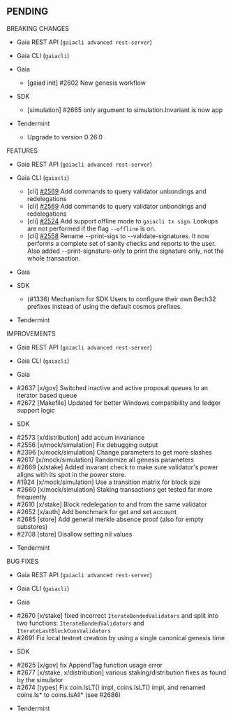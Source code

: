## PENDING

BREAKING CHANGES

* Gaia REST API (`gaiacli advanced rest-server`)

* Gaia CLI  (`gaiacli`)

* Gaia
  * [gaiad init] \#2602 New genesis workflow

* SDK
  * [simulation] \#2665 only argument to simulation.Invariant is now app

* Tendermint
  * Upgrade to version 0.26.0

FEATURES

* Gaia REST API (`gaiacli advanced rest-server`)

* Gaia CLI  (`gaiacli`)
    * [cli] [\#2569](https://github.com/cosmos/cosmos-sdk/pull/2569) Add commands to query validator unbondings and redelegations
    * [cli] [\#2569](https://github.com/cosmos/cosmos-sdk/pull/2569) Add commands to query validator unbondings and redelegations
    * [cli] [\#2524](https://github.com/cosmos/cosmos-sdk/issues/2524) Add support offline mode to `gaiacli tx sign`. Lookups are not performed if the flag `--offline` is on.
    * [cli] [\#2558](https://github.com/cosmos/cosmos-sdk/issues/2558) Rename --print-sigs to --validate-signatures. It now performs a complete set of sanity checks and reports to the user. Also added --print-signature-only to print the signature only, not the whole transaction.

* Gaia

* SDK
    * (#1336) Mechanism for SDK Users to configure their own Bech32 prefixes instead of using the default cosmos prefixes.

* Tendermint


IMPROVEMENTS

* Gaia REST API (`gaiacli advanced rest-server`)

* Gaia CLI  (`gaiacli`)

* Gaia
 - #2637 [x/gov] Switched inactive and active proposal queues to an iterator based queue
 - #2672 [Makefile] Updated for better Windows compatibility and ledger support logic

* SDK
 - \#2573 [x/distribution] add accum invariance
 - \#2556 [x/mock/simulation] Fix debugging output
 - \#2396 [x/mock/simulation] Change parameters to get more slashes
 - \#2617 [x/mock/simulation] Randomize all genesis parameters
 - \#2669 [x/stake] Added invarant check to make sure validator's power aligns with its spot in the power store.
 - \#1924 [x/mock/simulation] Use a transition matrix for block size
 - \#2660 [x/mock/simulation] Staking transactions get tested far more frequently
 - \#2610 [x/stake] Block redelegation to and from the same validator
 - \#2652 [x/auth] Add benchmark for get and set account
 - \#2685 [store] Add general merkle absence proof (also for empty substores)
 - \#2708 [store] Disallow setting nil values

* Tendermint


BUG FIXES

* Gaia REST API (`gaiacli advanced rest-server`)

* Gaia CLI  (`gaiacli`)

* Gaia
 - \#2670 [x/stake] fixed incorrect `IterateBondedValidators` and split into two functions: `IterateBondedValidators` and `IterateLastBlockConsValidators`
 - \#2691 Fix local testnet creation by using a single canonical genesis time

* SDK
 - \#2625 [x/gov] fix AppendTag function usage error
 - \#2677 [x/stake, x/distribution] various staking/distribution fixes as found by the simulator
 - \#2674 [types] Fix coin.IsLT() impl, coins.IsLT() impl, and renamed coins.Is\* to coins.IsAll\* (see \#2686)

* Tendermint
